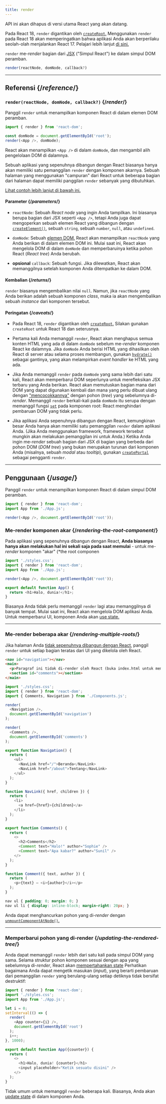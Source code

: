 ```yaml
---
title: render
---
```


<Deprecated>

API ini akan dihapus di versi utama React yang akan datang.

Pada React 18, `render` digantikan oleh [`createRoot`.](/reference/react-dom/client/createRoot) Menggunakan `render` pada React 18 akan memperingatkan bahwa aplikasi Anda akan berperilaku seolah-olah menjalankan React 17. Pelajari lebih lanjut [di sini.](/blog/2022/03/08/react-18-upgrade-guide#updates-to-client-rendering-apis)

</Deprecated>

<Intro>

`render` me-*render* bagian dari [JSX](/learn/writing-markup-with-jsx) ("Simpul React") ke dalam simpul DOM peramban.

```js
render(reactNode, domNode, callback?)
```

</Intro>

<InlineToc />

---

## Referensi {/*reference*/}

### `render(reactNode, domNode, callback?)` {/*render*/}

Panggil `render` untuk menampilkan komponen React di dalam elemen DOM peramban.

```js
import { render } from 'react-dom';

const domNode = document.getElementById('root');
render(<App />, domNode);
```

React akan menampilkan `<App />` di dalam `domNode`, dan mengambil alih pengelolaan DOM di dalamnya.

Sebuah aplikasi yang sepenuhnya dibangun dengan React biasanya hanya akan memiliki satu pemanggilan `render` dengan komponen akarnya.  Sebuah halaman yang menggunakan "campuran" dari React untuk beberapa bagian dari halaman dapat memiliki panggilan `render` sebanyak yang dibutuhkan.

[Lihat contoh lebih lanjut di bawah ini.](#penggunaan)

#### Parameter {/*parameters*/}

* `reactNode`: Sebuah *React node* yang ingin Anda tampilkan. Ini biasanya berupa bagian dari JSX seperti `<App />`, tetapi Anda juga dapat mengoperkan sebuah elemen React yang dibangun dengan [`createElement()`](/reference/react/createElement), sebuah `string`, sebuah `number`, `null`, atau `undefined`. 

* `domNode`: Sebuah [elemen DOM.](https://developer.mozilla.org/en-US/docs/Web/API/Element) React akan menampilkan `reactNode` yang Anda berikan di dalam elemen DOM ini. Mulai saat ini, React akan mengelola DOM di dalam `domNode` dan memperbaruinya ketika pohon React (*React tree*) Anda berubah.

* **opsional** `callback`: Sebuah fungsi. Jika dilewatkan, React akan memanggilnya setelah komponen Anda ditempatkan ke dalam DOM.


#### Kembalian {/*returns*/}

`render` biasanya mengembalikan nilai `null`. Namun, jika `reactNode` yang Anda berikan adalah sebuah komponen *class*, maka ia akan mengembalikan sebuah *instance* dari komponen tersebut.

#### Peringatan {/*caveats*/}

* Pada React 18, `render` digantikan oleh [`createRoot`.](/reference/react-dom/client/createRoot) Silakan gunakan `createRoot` untuk React 18 dan seterusnya.

* Pertama kali Anda memanggil `render`, React akan menghapus semua konten HTML yang ada di dalam `domNode` sebelum me-*render* komponen React ke dalamnya. Jika `domNode` Anda berisi HTML yang dihasilkan oleh React di server atau selama proses membangun, gunakan [`hydrate()`](/reference/react-dom/hydrate) sebagai gantinya, yang akan melampirkan *event handler* ke HTML yang ada.

* Jika Anda memanggil `render` pada `domNode` yang sama lebih dari satu kali, React akan memperbarui DOM seperlunya untuk merefleksikan JSX terbaru yang Anda berikan. React akan memutuskan bagian mana dari DOM yang dapat digunakan kembali dan mana yang perlu dibuat ulang dengan ["mencocokkannya"](/learn/preserving-and-resetting-state) dengan pohon (*tree*) yang sebelumnya di-*render*. Memanggil `render` berkali-kali pada `domNode` itu serupa dengan memanggil fungsi [`set`](/reference/react/useState#setstate) pada komponen root: React menghindari pembaruan DOM yang tidak perlu.

* Jika aplikasi Anda sepenuhnya dibangun dengan React, kemungkinan besar Anda hanya akan memiliki satu pemanggilan `render` dalam aplikasi Anda. (Jika Anda menggunakan framework, framework tersebut mungkin akan melakukan pemanggilan ini untuk Anda.) Ketika Anda ingin me-*render* sebuah bagian dari JSX di bagian yang berbeda dari pohon DOM (*DOM tree*) yang bukan merupakan turunan dari komponen Anda (misalnya, sebuah *modal* atau *tooltip*), gunakan [`createPortal`](/reference/react-dom/createPortal) sebagai pengganti `render`.

---

## Penggunaan {/*usage*/}

Panggil `render` untuk menampilkan <CodeStep step={1}>komponen React</CodeStep> di dalam <CodeStep step={2}>simpul DOM peramban</CodeStep>.

```js [[1, 4, "<App />"], [2, 4, "document.getElementById('root')"]]
import { render } from 'react-dom';
import App from './App.js';

render(<App />, document.getElementById('root'));
```

### Me-render komponen akar {/*rendering-the-root-component*/}

Pada aplikasi yang sepenuhnya dibangun dengan React, **Anda biasanya hanya akan melakukan hal ini sekali saja pada saat memulai** - untuk me-*render* komponen "akar" (*the root componen

<Sandpack>

```js index.js active
import './styles.css';
import { render } from 'react-dom';
import App from './App.js';

render(<App />, document.getElementById('root'));
```

```js App.js
export default function App() {
  return <h1>Halo, dunia!</h1>;
}
```

</Sandpack>

Biasanya Anda tidak perlu memanggil `render` lagi atau memanggilnya di banyak tempat. Mulai saat ini, React akan mengelola DOM aplikasi Anda. Untuk memperbarui UI, komponen Anda akan [use state.](/reference/react/useState)

---

### Me-render beberapa akar {/*rendering-multiple-roots*/}

Jika halaman Anda [tidak sepenuhnya dibangun dengan React](/learn/add-react-to-an-existing-project#using-react-for-a-part-of-your-existing-page), panggil `render` untuk setiap bagian teratas dari UI yang dikelola oleh React.

<Sandpack>

```html public/index.html
<nav id="navigation"></nav>
<main>
  <p>Paragraf ini tidak di-render oleh React (buka index.html untuk memverifikasi).</p>
  <section id="comments"></section>
</main>
```

```js index.js active
import './styles.css';
import { render } from 'react-dom';
import { Comments, Navigation } from './Components.js';

render(
  <Navigation />,
  document.getElementById('navigation')
);

render(
  <Comments />,
  document.getElementById('comments')
);
```

```js Components.js
export function Navigation() {
  return (
    <ul>
      <NavLink href="/">Beranda</NavLink>
      <NavLink href="/about">Tentang</NavLink>
    </ul>
  );
}

function NavLink({ href, children }) {
  return (
    <li>
      <a href={href}>{children}</a>
    </li>
  );
}

export function Comments() {
  return (
    <>
      <h2>Comments</h2>
      <Comment text="Halo!" author="Sophie" />
      <Comment text="Apa kabar?" author="Sunil" />
    </>
  );
}

function Comment({ text, author }) {
  return (
    <p>{text} — <i>{author}</i></p>
  );
}
```

```css
nav ul { padding: 0; margin: 0; }
nav ul li { display: inline-block; margin-right: 20px; }
```

</Sandpack>

Anda dapat menghancurkan pohon yang di-*render* dengan [`unmountComponentAtNode()`.](/reference/react-dom/unmountComponentAtNode)

---

### Memperbarui pohon yang di-render {/*updating-the-rendered-tree*/}

Anda dapat memanggil `render` lebih dari satu kali pada simpul DOM yang sama. Selama struktur pohon komponen sesuai dengan apa yang sebelumnya di-*render*, React akan [mempertahankan state](/learn/preserving-and-resetting-state) Perhatikan bagaimana Anda dapat mengetik masukan (*input*), yang berarti pembaruan dari pemanggilan `render` yang berulang-ulang setiap detiknya tidak bersifat destruktif:

<Sandpack>

```js index.js active
import { render } from 'react-dom';
import './styles.css';
import App from './App.js';

let i = 0;
setInterval(() => {
  render(
    <App counter={i} />,
    document.getElementById('root')
  );
  i++;
}, 1000);
```

```js App.js
export default function App({counter}) {
  return (
    <>
      <h1>Halo, dunia! {counter}</h1>
      <input placeholder="Ketik sesuatu disini" />
    </>
  );
}
```

</Sandpack>

Tidak umum untuk memanggil `render` beberapa kali. Biasanya, Anda akan [update state](/reference/react/useState) di dalam komponen Anda.
